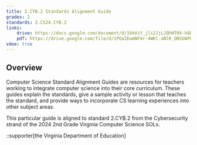 ```yaml
---
title: 2.CYB.2 Standards Alignment Guide
grades: 2
standards: 2.CS24.CYB.2
links:
    drive: https://docs.google.com/document/d/1bkViY_jli2JjLJQhHT0X-h888AqFbv9Pbfy2wDjyam4/edit?usp=drive_link
    pdf: https://drive.google.com/file/d/1PQaIEwmNF4r-4WKl-aNlR_QN5UAP8is1/view?usp=drive_link
vdoe: true
---
```


## Overview

Computer Science Standard Alignment Guides are resources for teachers working to integrate computer science into their core curriculum. These guides explain the standards, give a sample activity or lesson that teaches the standard, and provide ways to incorporate CS learning experiences into other subject areas. 

This particular guide is aligned to standard 2.CYB.2 from the Cybersecurity strand of the 2024 2nd Grade Virginia Computer Science SOLs.

::supporter[the Virginia Department of Education]